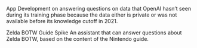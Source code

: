 App Development on answering questions on data that OpenAI hasn’t seen during its training phase because the data either is private or was not available before its knowledge cutoff in 2021.

Zelda BOTW Guide Spike
An assistant that can answer questions about Zelda BOTW, based on the content of the Nintendo guide.

